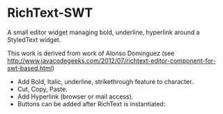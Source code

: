 RichText-SWT
============

A small editor widget managing bold, underline, hyperlink around a StyledText widget.

This work is derived from work of Alonso Dominguez
(see http://www.javacodegeeks.com/2012/07/richtext-editor-component-for-swt-based.html)


- Add Bold, Italic, underline, strikethrough feature to character.
- Cut, Copy, Paste.
- Add Hyperlink (browser or mail access).
- Buttons can be added after RichText is instantiated:
